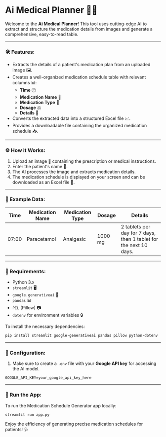 # Ai Medical Planner 📅💊

Welcome to the **Ai Medical Planner**! This tool uses cutting-edge AI to extract and structure the medication details from images and generate a comprehensive, easy-to-read table.

---

### 🛠 Features:
- Extracts the details of a patient's medication plan from an uploaded image 🖼️.
- Creates a well-organized medication schedule table with relevant columns 📊:
  - **Time** 🕐
  - **Medication Name** 💊
  - **Medication Type** 🧬
  - **Dosage** ⚖️
  - **Details** 📝
- Converts the extracted data into a structured Excel file 📈.
- Provides a downloadable file containing the organized medication schedule 📥.

---

### ⚙️ How it Works:
1. Upload an image 📸 containing the prescription or medical instructions.
2. Enter the patient's name 👤.
3. The AI processes the image and extracts medication details.
4. The medication schedule is displayed on your screen and can be downloaded as an Excel file 📄.

---

### 📝 Example Data:

| Time  | Medication Name | Medication Type | Dosage    | Details                                           |
|-------|-----------------|-----------------|-----------|---------------------------------------------------|
| 07:00 | Paracetamol     | Analgesic       | 1000 mg   | 2 tablets per day for 7 days, then 1 tablet for the next 10 days. |

---

### 🔑 Requirements:
- Python 3.x
- `streamlit` 🖥️
- `google.generativeai` 🧠
- `pandas` 📊
- `PIL` (Pillow) 📷
- `dotenv` for environment variables 🔒

To install the necessary dependencies:

```bash
pip install streamlit google-generativeai pandas pillow python-dotenv
```

---

### 📑 Configuration:
1. Make sure to create a `.env` file with your **Google API key** for accessing the AI model.

```env
GOOGLE_API_KEY=your_google_api_key_here
```

---

### 🚀 Run the App:
To run the Medication Schedule Generator app locally:

```bash
streamlit run app.py
```

Enjoy the efficiency of generating precise medication schedules for patients! 🩺
